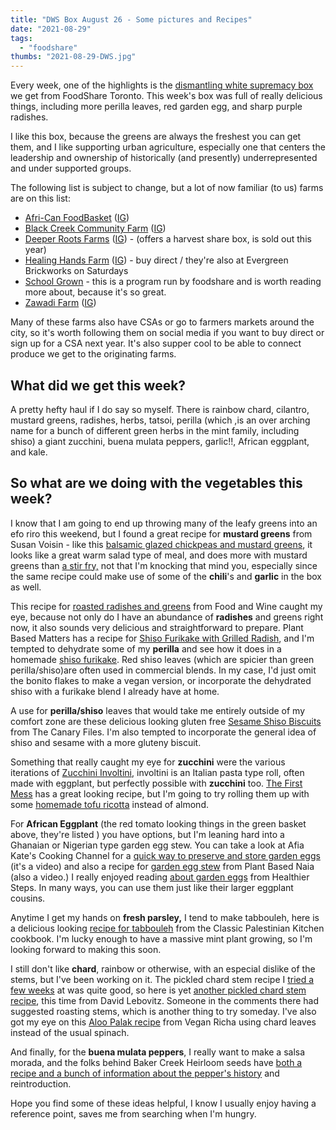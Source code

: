 ```yaml
---
title: "DWS Box August 26 - Some pictures and Recipes"
date: "2021-08-29"
tags:
  - "foodshare"
thumbs: "2021-08-29-DWS.jpg"
---
```


Every week, one of the highlights is the [dismantling white supremacy box](https://goodfoodbox.foodshare.net/collections/organic/products/large-food-justice-box) we get from FoodShare Toronto. This week's box was full of really delicious things, including more perilla leaves, red garden egg, and sharp purple radishes.

I like this box, because the greens are always the freshest you can get them, and I like supporting urban agriculture, especially one that centers the leadership and ownership of historically (and presently) underrepresented and under supported groups.

The following list is subject to change, but a lot of now familiar (to us) farms are on this list:

- [Afri-Can FoodBasket](https://africanfoodbasket.ca/) ([IG](https://www.instagram.com/africanfoodbskt/))
- [Black Creek Community Farm](https://www.blackcreekfarm.ca/) ([IG](https://www.instagram.com/blackcreekcommunityfarm/))
- [Deeper Roots Farms](https://deeperrootsfarms.com/) ([IG](https://www.instagram.com/deeperrootsfarm/)) - (offers a harvest share box, is sold out this year)
- [Healing Hands Farm](https://www.healinghandsfarm.com/about) ([IG](https://www.instagram.com/healinghandsfarm/)) - buy direct / they're also at Evergreen Brickworks on Saturdays
- [School Grown](https://foodshare.net/program/schoolgrown/) - this is a program run by foodshare and is worth reading more about, because it's so great.
- [Zawadi Farm](https://zawadi.farm/) ([IG](https://www.instagram.com/zawadifarm/))

Many of these farms also have CSAs or go to farmers markets around the city, so it's worth following them on social media if you want to buy direct or sign up for a CSA next year. It's also supper cool to be able to connect produce we get to the originating farms.

## What did we get this week?

A pretty hefty haul if I do say so myself. There is rainbow chard, cilantro, mustard greens, radishes, herbs, tatsoi, perilla (which ,is an over arching name for a bunch of different green herbs in the mint family, including shiso) a giant zucchini, buena mulata peppers, garlic!!, African eggplant, and kale.

## So what are we doing with the vegetables this week?

I know that I am going to end up throwing many of the leafy greens into an efo riro this weekend, but I found a great recipe for **mustard greens** from Susan Voisin - like this [balsamic glazed chickpeas and mustard greens](https://blog.fatfreevegan.com/2009/07/balsamic-glazed-chickpeas-and-mustard.html), it looks like a great warm salad type of meal, and does more with mustard greens than [a stir fry,](https://thewoksoflife.com/chinese-mustard-greens/) not that I'm knocking that mind you, especially since the same recipe could make use of some of the **chili**'s and **garlic** in the box as well.

This recipe for [roasted radishes and greens](https://www.foodandwine.com/recipes/roasted-radishes-radish-greens) from Food and Wine caught my eye, because not only do I have an abundance of **radishes** and greens right now, it also sounds very delicious and straightforward to prepare. Plant Based Matters has a recipe for [Shiso Furikake with Grilled Radish](https://plantbasedmatters.net/shiso-furikake-rice-with-grilled-radish/), and I'm tempted to dehydrate some of my **perilla** and see how it does in a homemade [shiso furikake](http://wildgreensandsardines.com/2015/06/shiso-furikake-2.html). Red shiso leaves (which are spicier than green perilla/shiso)are often used in commercial blends. In my case, I'd just omit the bonito flakes to make a vegan version, or incorporate the dehydrated shiso with a furikake blend I already have at home.

A use for **perilla/shiso** leaves that would take me entirely outside of my comfort zone are these delicious looking gluten free [Sesame Shiso Biscuits](http://www.thecanaryfiles.com/2012/01/ratio-rally-vegan-sesame-shiso-biscuits.html) from The Canary Files. I'm also tempted to incorporate the general idea of shiso and sesame with a more gluteny biscuit.

Something that really caught my eye for **zucchini** were the various iterations of [Zucchini Involtini,](https://biancazapatka.com/en/zucchini-involtini-rolls/) involtini is an Italian pasta type roll, often made with eggplant, but perfectly possible with **zucchini** too. [The First Mess](https://thefirstmess.com/2019/07/31/zucchini-involtini-almond-ricotta-recipe/) has a great looking recipe, but I'm going to try rolling them up with some [homemade tofu ricotta](https://www.nourishedbycaroline.ca/the-easiest-vegan-tofu-ricotta/) instead of almond.

For **African Eggplant** (the red tomato looking things in the green basket above, they're listed ) you have options, but I'm leaning hard into a Ghanaian or Nigerian type garden egg stew. You can take a look at Afia Kate's Cooking Channel for a [quick way to preserve and store garden eggs](https://www.youtube.com/watch?v=e7MlJDRZn8Y) (it's a video) and also a recipe for [garden egg stew](https://www.youtube.com/watch?v=kbeeeW1bnJc&t=11s) from Plant Based Naia (also a video.) I really enjoyed reading [about garden eggs](https://healthiersteps.com/garden-egg/) from Healthier Steps. In many ways, you can use them just like their larger eggplant cousins.

Anytime I get my hands on **fresh parsley,** I tend to make tabbouleh, here is a delicious looking [recipe for tabbouleh](https://app.ckbk.com/recipe/clas68442c01s001r023/tabbouleh) from the Classic Palestinian Kitchen cookbook. I'm lucky enough to have a massive mint plant growing, so I'm looking forward to making this soon.

I still don't like **chard**, rainbow or otherwise, with an especial dislike of the stems, but I've been working on it. The pickled chard stem recipe I [tried a few weeks](https://meshell.ca/blog/foodshare-dismantling-white-supremacy-box/) at was quite good, so here is yet [another pickled chard stem recipe](https://www.davidlebovitz.com/pickled-chard-stems-swiss-recipe/), this time from David Lebovitz. Someone in the comments there had suggested roasting stems, which is another thing to try someday. I've also got my eye on this [Aloo Palak recipe](https://www.veganricha.com/potato-spinach-or-rainbow-chard-stir/) from Vegan Richa using chard leaves instead of the usual spinach.

And finally, for the **buena mulata peppers**, I really want to make a salsa morada, and the folks behind Baker Creek Heirloom seeds have [both a recipe and a bunch of information about the pepper's history](https://www.rareseeds.com/blog/post/presenting-prodigious-purple-pippen-peppers) and reintroduction.

Hope you find some of these ideas helpful, I know I usually enjoy having a reference point, saves me from searching when I'm hungry.
